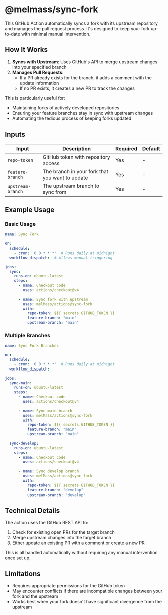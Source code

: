 # @melmass/sync-fork

This GitHub Action automatically syncs a fork with its upstream repository and manages the pull request process. It's designed to keep your fork up-to-date with minimal manual intervention.

## How It Works

1. **Syncs with Upstream**: Uses GitHub's API to merge upstream changes into your specified branch
2. **Manages Pull Requests**: 
   - If a PR already exists for the branch, it adds a comment with the update information
   - If no PR exists, it creates a new PR to track the changes

This is particularly useful for:
- Maintaining forks of actively developed repositories
- Ensuring your feature branches stay in sync with upstream changes
- Automating the tedious process of keeping forks updated

## Inputs

| Input | Description | Required | Default |
| --- | --- | --- | --- |
| `repo-token` | GitHub token with repository access | Yes | - |
| `feature-branch` | The branch in your fork that you want to update | Yes | - |
| `upstream-branch` | The upstream branch to sync from | Yes | - |

## Example Usage

### Basic Usage

```yml
name: Sync Fork

on:
  schedule:
    - cron: '0 0 * * *'  # Runs daily at midnight
  workflow_dispatch:  # Allows manual triggering

jobs:
  sync:
    runs-on: ubuntu-latest
    steps:
      - name: Checkout code
        uses: actions/checkout@v4
        
      - name: Sync fork with upstream
        uses: melMass/actions@sync-fork
        with:
          repo-token: ${{ secrets.GITHUB_TOKEN }}
          feature-branch: "main"
          upstream-branch: "main"
```

### Multiple Branches

```yml
name: Sync Fork Branches

on:
  schedule:
    - cron: '0 0 * * *'  # Runs daily at midnight
  workflow_dispatch:

jobs:
  sync-main:
    runs-on: ubuntu-latest
    steps:
      - name: Checkout code
        uses: actions/checkout@v4
        
      - name: Sync main branch
        uses: melMass/actions@sync-fork
        with:
          repo-token: ${{ secrets.GITHUB_TOKEN }}
          feature-branch: "main"
          upstream-branch: "main"
          
  sync-develop:
    runs-on: ubuntu-latest
    steps:
      - name: Checkout code
        uses: actions/checkout@v4
        
      - name: Sync develop branch
        uses: melMass/actions@sync-fork
        with:
          repo-token: ${{ secrets.GITHUB_TOKEN }}
          feature-branch: "develop"
          upstream-branch: "develop"
```

## Technical Details

The action uses the GitHub REST API to:
1. Check for existing open PRs for the target branch
2. Merge upstream changes into the target branch
3. Either update an existing PR with a comment or create a new PR

This is all handled automatically without requiring any manual intervention once set up.

## Limitations

- Requires appropriate permissions for the GitHub token
- May encounter conflicts if there are incompatible changes between your fork and the upstream
- Works best when your fork doesn't have significant divergence from the upstream
